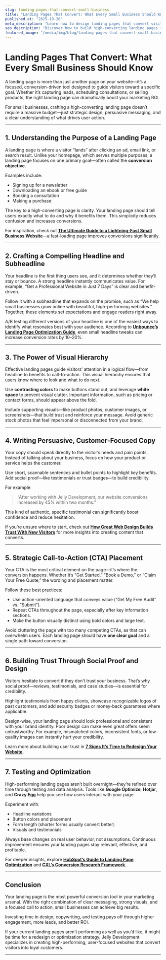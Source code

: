 ```yaml
---
slug: landing-pages-that-convert-small-business
title: "Landing Pages That Convert: What Every Small Business Should Know"
published_at: "2025-10-20"
meta_description: "Learn how to design landing pages that convert visitors into customers with proven strategies in layout, copywriting, and user experience."
seo_description: "Discover how to build high-converting landing pages for your small business. Learn actionable strategies for persuasive copywriting, call-to-action placement, visual hierarchy, trust signals, and A/B testing to improve conversions and grow your customer base."
featured_image: "/media/img/blog/landing-pages-that-convert-small-business.jpg"
---
```


# Landing Pages That Convert: What Every Small Business Should Know

A landing page is more than just another page on your website—it’s a focused, conversion-driven tool designed to guide visitors toward a specific goal. Whether it’s capturing leads, scheduling consultations, or selling products, the right landing page can dramatically boost your marketing ROI.  

For small businesses, crafting a high-converting landing page doesn’t require a massive budget—just strategic design, persuasive messaging, and a clear understanding of what drives user action.

---

## 1. Understanding the Purpose of a Landing Page

A landing page is where a visitor “lands” after clicking an ad, email link, or search result. Unlike your homepage, which serves multiple purposes, a landing page focuses on one primary goal—often called the **conversion objective**.  

Examples include:
- Signing up for a newsletter  
- Downloading an ebook or free guide  
- Booking a consultation  
- Making a purchase  

The key to a high-converting page is clarity. Your landing page should tell users exactly what to do and why it benefits them. This simplicity reduces confusion and increases conversions.

For inspiration, check out **[The Ultimate Guide to a Lightning-Fast Small Business Website](https://jellydevelopment.com/blog/the-ultimate-guide-to-a-lightning-fast-small-business-website)**—a fast-loading page improves conversions significantly.

---

## 2. Crafting a Compelling Headline and Subheadline

Your headline is the first thing users see, and it determines whether they’ll stay or bounce. A strong headline instantly communicates value. For example, “Get a Professional Website in Just 7 Days” is clear and benefit-driven.  

Follow it with a subheadline that expands on the promise, such as “We help small businesses grow online with beautiful, high-performing websites.” Together, these elements set expectations and engage readers right away.  

A/B testing different versions of your headline is one of the easiest ways to identify what resonates best with your audience. According to **[Unbounce’s Landing Page Optimization Guide](https://unbounce.com/landing-page-articles/landing-page-optimization-guide/)**, even small headline tweaks can increase conversion rates by 10–20%.

---

## 3. The Power of Visual Hierarchy

Effective landing pages guide visitors’ attention in a logical flow—from headline to benefits to call-to-action. This visual hierarchy ensures that users know where to look and what to do next.  

Use **contrasting colors** to make buttons stand out, and leverage **white space** to prevent visual clutter. Important information, such as pricing or contact forms, should appear above the fold.  

Include supporting visuals—like product photos, customer images, or screenshots—that build trust and reinforce your message. Avoid generic stock photos that feel impersonal or disconnected from your brand.

---

## 4. Writing Persuasive, Customer-Focused Copy

Your copy should speak directly to the visitor’s needs and pain points. Instead of talking about your business, focus on how your product or service helps the customer.  

Use short, scannable sentences and bullet points to highlight key benefits. Add social proof—like testimonials or trust badges—to build credibility.  

For example:
> “After working with Jelly Development, our website conversions increased by 45% within two months.”

This kind of authentic, specific testimonial can significantly boost confidence and reduce hesitation.

If you’re unsure where to start, check out **[How Great Web Design Builds Trust With New Visitors](https://jellydevelopment.com/blog/how-great-web-design-builds-trust)** for more insights into creating content that converts.

---

## 5. Strategic Call-to-Action (CTA) Placement

Your CTA is the most critical element on the page—it’s where the conversion happens. Whether it’s “Get Started,” “Book a Demo,” or “Claim Your Free Quote,” the wording and placement matter.  

Follow these best practices:
- Use action-oriented language that conveys value (“Get My Free Audit” vs. “Submit”).  
- Repeat CTAs throughout the page, especially after key information sections.  
- Make the button visually distinct using bold colors and large text.  

Avoid cluttering the page with too many competing CTAs, as that can overwhelm users. Each landing page should have **one clear goal** and a single path toward conversion.

---

## 6. Building Trust Through Social Proof and Design

Visitors hesitate to convert if they don’t trust your business. That’s why social proof—reviews, testimonials, and case studies—is essential for credibility.  

Highlight testimonials from happy clients, showcase recognizable logos of past customers, and add security badges or money-back guarantees where applicable.  

Design-wise, your landing page should look professional and consistent with your brand identity. Poor design can make even great offers seem untrustworthy. For example, mismatched colors, inconsistent fonts, or low-quality images can instantly hurt your credibility.

Learn more about building user trust in **[7 Signs It’s Time to Redesign Your Website](https://jellydevelopment.com/blog/7-signs-its-time-to-redesign-your-website)**.

---

## 7. Testing and Optimization

High-performing landing pages aren’t built overnight—they’re refined over time through testing and data analysis. Tools like **Google Optimize**, **Hotjar**, and **Crazy Egg** help you see how users interact with your page.  

Experiment with:
- Headline variations  
- Button colors and placement  
- Form length (shorter forms usually convert better)  
- Visuals and testimonials  

Always base changes on real user behavior, not assumptions. Continuous improvement ensures your landing pages stay relevant, effective, and profitable.

For deeper insights, explore **[HubSpot’s Guide to Landing Page Optimization](https://blog.hubspot.com/marketing/landing-page-optimization)** and **[CXL’s Conversion Research Framework](https://cxl.com/blog/conversion-research-framework/)**.

---

## Conclusion

Your landing page is the most powerful conversion tool in your marketing arsenal. With the right combination of clear messaging, strong visuals, and a focused call to action, small businesses can achieve big results.  

Investing time in design, copywriting, and testing pays off through higher engagement, more leads, and better ROI.  

If your current landing pages aren’t performing as well as you’d like, it might be time for a redesign or optimization strategy. Jelly Development specializes in creating high-performing, user-focused websites that convert visitors into loyal customers.

---
